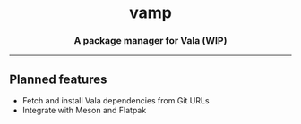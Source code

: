 <div align="center">
  <h1 align="center"><center>vamp</center></h1>
  <h3 align="center"><center>A package manager for Vala (WIP)</center></h3>
</div>

---

## Planned features

- Fetch and install Vala dependencies from Git URLs
- Integrate with Meson and Flatpak
